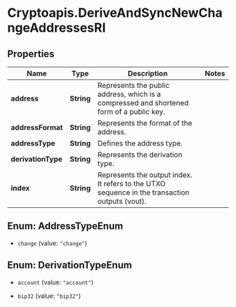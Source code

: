 # Cryptoapis.DeriveAndSyncNewChangeAddressesRI

## Properties

Name | Type | Description | Notes
------------ | ------------- | ------------- | -------------
**address** | **String** | Represents the public address, which is a compressed and shortened form of a public key. | 
**addressFormat** | **String** | Represents the format of the address. | 
**addressType** | **String** | Defines the address type. | 
**derivationType** | **String** | Represents the derivation type. | 
**index** | **String** | Represents the output index. It refers to the UTXO sequence in the transaction outputs (vout). | 



## Enum: AddressTypeEnum


* `change` (value: `"change"`)





## Enum: DerivationTypeEnum


* `account` (value: `"account"`)

* `bip32` (value: `"bip32"`)




